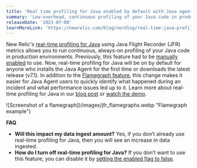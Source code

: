 ```yaml
---
title: 'Real time profiling for Java enabled by default with Java agent v7.1'
summary: 'Low-overhead, continuous profiling of your Java code in production environments'
releaseDate: '2021-07-08'
learnMoreLink: 'https://newrelic.com/blog/nerdlog/real-time-java-profiling'
---
```


New Relic's [real-time profiling for Java](https://docs.newrelic.com/docs/agents/java-agent/features/real-time-profiling-java-using-jfr-metrics/) using Java Flight Recorder (JFR) metrics allows you to run continuous, always-on profiling of your Java code in production environments. Previously, this feature had to be [manually enabled](https://docs.newrelic.com/docs/agents/java-agent/configuration/java-agent-configuration-config-file/#jfr-real-time-profiling) to use. Now, real-time profiling for Java will be on by default for anyone who installs the Java Agent for the first time or downloads the latest release (v7.1).
In addition to the [Flamegraph feature](https://docs.newrelic.com/docs/agents/java-agent/features/real-time-profiling-java-using-jfr-metrics/#flamegraph), this change makes it easier for Java Agent users to quickly identify what happened during an incident and what performance issues led up to it. Learn more about real-time profiling for Java in our [blog post](https://newrelic.com/blog/nerdlog/real-time-java-profiling) or [watch the demo](https://www.youtube.com/watch?v=qW13jF8SbsQ).

![Screenshot of a flamegraph])/images/jfr_flamegraphs.webp "Flamegraph example")

**FAQ**

- **Will this impact my data ingest amount?** Yes, if you don’t already use real-time profiling for Java, then you will see an increase in data ingested.
- **How do I turn off real-time profiling for Java?** If you don’t want to use this feature, you can disable it by [setting the enabled flag to false](https://docs.newrelic.com/docs/agents/java-agent/configuration/java-agent-configuration-config-file/#jfr-real-time-profiling).
